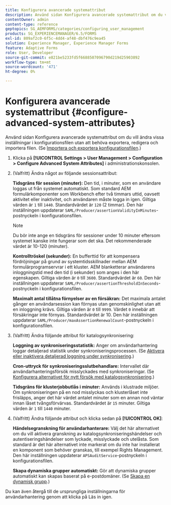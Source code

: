 ```yaml
---
title: Konfigurera avancerade systemattribut
description: Använd sidan Konfigurera avancerade systemattribut om du vill ändra vissa inställningar i konfigurationsfilen utan att behöva exportera, redigera och importera filen.
contentOwner: admin
content-type: reference
geptopics: SG_AEMFORMS/categories/configuring_user_management
products: SG_EXPERIENCEMANAGER/6.5/FORMS
exl-id: 809af2c0-6f5c-4dd4-af48-dbf476c9ea45
solution: Experience Manager, Experience Manager Forms
feature: Adaptive Forms
role: User, Developer
source-git-commit: e821be5233fd5f6688507096790d219d25903892
workflow-type: tm+mt
source-wordcount: '471'
ht-degree: 0%

---
```


# Konfigurera avancerade systemattribut {#configure-advanced-system-attributes}

Använd sidan Konfigurera avancerade systemattribut om du vill ändra vissa inställningar i konfigurationsfilen utan att behöva exportera, redigera och importera filen. (Se [Importera och exportera konfigurationsfilen](/help/forms/using/admin-help/importing-exporting-configuration-file.md#importing-and-exporting-the-configuration-file).)

1. Klicka på **[!UICONTROL Settings > User Management > Configuration > Configure Advanced System Attributes]** i administrationskonsolen.
1. (Valfritt) Ändra något av följande sessionsattribut:

   **Tidsgräns för session (minuter):** Den tid, i minuter, som en användare loggas ut från systemet automatiskt. Som standard AEM formulärkomponenter som Workbench efter två timmars uttid, oavsett aktivitet eller inaktivitet, och användaren måste logga in igen. Giltiga värden är `1` till `1440`. Standardvärdet är `120` (2 timmar). Den här inställningen uppdaterar `SAML/Producer/assertionValidityInMinutes`-postnyckeln i konfigurationsfilen.

   >[!NOTE]
   >
   >Du bör inte ange en tidsgräns för sessioner under 10 minuter eftersom systemet kanske inte fungerar som det ska. Det rekommenderade värdet är 10-120 (minuter).

   **Kontrolltröskel (sekunder):** En bufferttid för att kompensera fördröjningar på grund av systemtidsskillnader mellan AEM formulärprogramservrar i ett kluster. AEM blanketterar användarens inloggningstid med den tid (i sekunder) som anges i den här egenskapen. Giltiga värden är `0` till `3600`. Standardvärdet är `60`. Den här inställningen uppdaterar `SAML/Producer/assertionThresholdInSeconds`-postnyckeln i konfigurationsfilen.

   **Maximalt antal tillåtna förnyelser av en försäkran:** Det maximala antalet gånger en användarsession kan förnyas utan genomskinlighet utan att en inloggning krävs. Giltiga värden är `0` till `9999`. Värdet `0` innebär att försäkringar inte förnyas. Standardvärdet är 10. Den här inställningen uppdaterar `SAML/Producer/maxAssertionRenewalCount`-postnyckeln i konfigurationsfilen.

1. (Valfritt) Ändra följande attribut för katalogsynkronisering:

   **Loggning av synkroniseringsstatistik:** Anger om användarhantering loggar detaljerad statistik under synkroniseringsprocessen. (Se [Aktivera eller inaktivera detaljerad loggning under synkronisering](/help/forms/using/admin-help/synchronizing-directories.md#enable-or-disable-detailed-logging-during-synchronization).)

   **Cron-uttryck för synkroniseringsslutbehandlare:** Intervallet där användarhanteringsförsök misslyckades med synkroniseringar. (Se [Konfigurera alternativet för nytt försök med katalogsynkronisering](/help/forms/using/admin-help/synchronizing-directories.md#configure-the-directory-synchronization-retry-option).)

   **Tidsgräns för klusterjobbutlås i minuter:** Används i klustrade miljöer. Om synkroniseringen på en nod misslyckas och klusterlåset inte frisläpps, anger det här värdet antalet minuter som en annan nod väntar innan låset tvångsförvärvas. Standardvärdet är `15` minuter. Giltiga värden är `1` till `1440` minuter.

1. (Valfritt) Ändra följande attribut och klicka sedan på **[!UICONTROL OK]**:

   **Händelsegranskning för användarhanterare:** Välj det här alternativet om du vill aktivera granskning av katalogsynkroniseringshändelser och autentiseringshändelser som lyckade, misslyckade och utelåsta. Som standard är det här alternativet inte markerat om du inte har installerat en komponent som behöver granskas, till exempel Rights Management. Den här inställningen uppdaterar `APSAuditService`-postnyckeln i konfigurationsfilen.

   **Skapa dynamiska grupper automatiskt:** Gör att dynamiska grupper automatiskt kan skapas baserat på e-postdomäner. (Se [Skapa en dynamisk grupp](/help/forms/using/admin-help/creating-configuring-groups.md#create-a-dynamic-group).)

Du kan även återgå till de ursprungliga inställningarna för användarhantering genom att klicka på Läs in igen.
